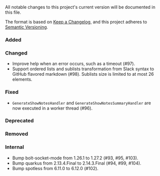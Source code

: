 All notable changes to this project's current version will be documented in this file.

The format is based on [Keep a Changelog](https://keepachangelog.com/en/1.0.0/), and this project adheres
to [Semantic Versioning](https://semver.org/spec/v2.0.0.html).

### Added

### Changed

- Improve help when an error occurs, such as a timeout (#97).
- Support ordered lists and sublists transformation from Slack syntax to GitHub flavored markdown
  (#98). Sublists size is limited to at most 26 elements.

### Fixed

- `GenerateShowNotesHandler` and `GenerateShowNotesSummaryHandler` are now executed in a worker thread (#96).

### Deprecated

### Removed

### Internal

- Bump bolt-socket-mode from 1.26.1 to 1.27.2 (#93, #95, #103).
- Bump quarkus from 2.13.4.Final to 2.14.3.Final (#94, #99, #104).
- Bump spotless from 6.11.0 to 6.12.0 (#102).
